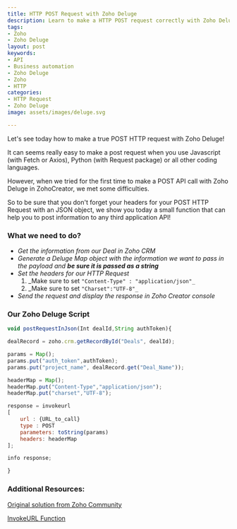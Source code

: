 ```yaml
---
title: HTTP POST Request with Zoho Deluge
description: Learn to make a HTTP POST request correctly with Zoho Deluge.
tags:
- Zoho
- Zoho Deluge
layout: post
keywords:
- API
- Business automation
- Zoho Deluge
- Zoho
- HTTP
categories:
- HTTP Request
- Zoho Deluge
image: assets/images/deluge.svg

---
```

Let's see today how to make a true POST HTTP request with Zoho Deluge!

It can seems really easy to make a post request when you use Javascript (with Fetch or Axios), Python (with Request package) or all other coding languages. 

However, when we tried for the first time to make a POST API call with Zoho Deluge in ZohoCreator, we met some difficulties.

So to be sure that you don't forget your headers for your POST HTTP Request with an JSON object, we show you today a small function that can help you to post information to any third application API!

###  What we need to do?

* _Get the information from our Deal in Zoho CRM_
* _Generate a Deluge Map object with the information we want to pass in the payload and **be sure it is passed as a string**_
* _Set the headers for our HTTP Request_
  1. _Make sure to set `"Content-Type" : "application/json"_`
  2. _Make sure to set `"Charset":"UTF-8"_`
* _Send the request and display the response in Zoho Creator console_ 

### Our Zoho Deluge Script

```javascript
void postRequestInJson(Int dealId,String authToken){

dealRecord = zoho.crm.getRecordById("Deals", dealId);

params = Map();
params.put("auth_token",authToken);
params.put("project_name", dealRecord.get("Deal_Name"));

headerMap = Map();
headerMap.put("Content-Type","application/json");
headerMap.put("charset","UTF-8");

response = invokeurl
[
	url : {URL_to_call}
	type : POST
	parameters: toString(params)
	headers: headerMap
];  

info response;

}
```

### Additional Resources:

[Original solution from Zoho Community](https://help.zoho.com/portal/en/community/topic/dose-zoho-creator-support-a-true-json-post "JSON HTTP POST Request")

[InvokeURL Function](https://www.zoho.com/deluge/help/web-data/invokeurl-function.html "Zoho Deluge InvokeURL function")